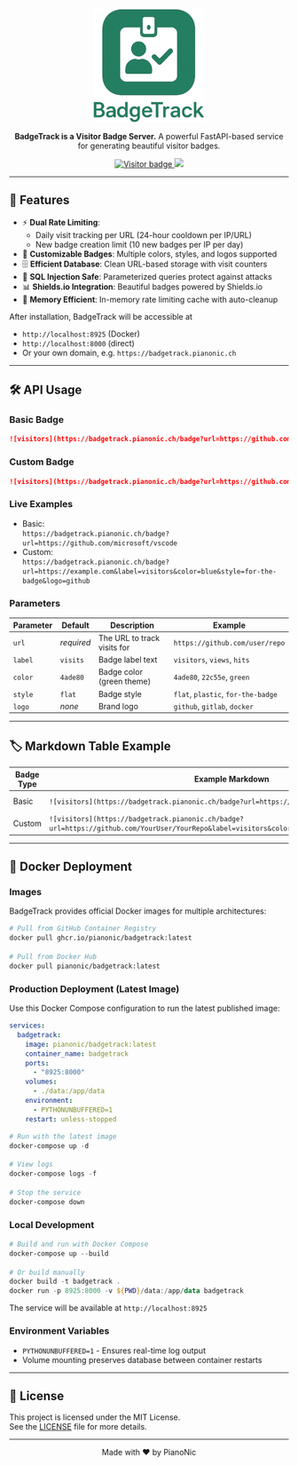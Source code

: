 <p align="center">
  <img src="assets/logo.png" width="200" alt="BadgeTrack Logo">
</p>
<p align="center">
  <strong>BadgeTrack is a Visitor Badge Server.</strong> 
  A powerful FastAPI-based service for generating beautiful visitor badges.
</p>
<p align="center">
  <a href="https://github.com/PianoNic/BadgeTrack">
    <img src="https://badgetrack.pianonic.ch/badge?url=https://github.com/PianoNic/BadgeTrack&label=visitors&color=237e61&style=flat&logo=github" alt="Visitor badge"/>
  </a>
  <a href="#-installation">
    <img src="https://img.shields.io/badge/Self--Host-Instructions-237e61.svg"/>
  </a>
</p>

---

## 🚀 Features

- ⚡ **Dual Rate Limiting**:  
  - Daily visit tracking per URL (24-hour cooldown per IP/URL)  
  - New badge creation limit (10 new badges per IP per day)
- 🎨 **Customizable Badges**: Multiple colors, styles, and logos supported
- 🗄️ **Efficient Database**: Clean URL-based storage with visit counters
- 🔐 **SQL Injection Safe**: Parameterized queries protect against attacks
- 📊 **Shields.io Integration**: Beautiful badges powered by Shields.io
- 💾 **Memory Efficient**: In-memory rate limiting cache with auto-cleanup

After installation, BadgeTrack will be accessible at  
- `http://localhost:8925` (Docker)  
- `http://localhost:8000` (direct)  
- Or your own domain, e.g. `https://badgetrack.pianonic.ch`

---

## 🛠️ API Usage

### Basic Badge

```markdown
![visitors](https://badgetrack.pianonic.ch/badge?url=https://github.com/YourUser/YourRepo)
```

### Custom Badge

```markdown
![visitors](https://badgetrack.pianonic.ch/badge?url=https://github.com/YourUser/YourRepo&label=visitors&color=4ade80&style=flat&logo=github)
```

### Live Examples

- Basic:  
  `https://badgetrack.pianonic.ch/badge?url=https://github.com/microsoft/vscode`
- Custom:  
  `https://badgetrack.pianonic.ch/badge?url=https://example.com&label=visitors&color=blue&style=for-the-badge&logo=github`

### Parameters

| Parameter | Default   | Description                        | Example                                 |
|-----------|-----------|------------------------------------|-----------------------------------------|
| `url`     | *required*| The URL to track visits for        | `https://github.com/user/repo`          |
| `label`   | `visits`  | Badge label text                   | `visitors`, `views`, `hits`             |
| `color`   | `4ade80`  | Badge color (green theme)          | `4ade80`, `22c55e`, `green`             |
| `style`   | `flat`    | Badge style                        | `flat`, `plastic`, `for-the-badge`      |
| `logo`    | *none*    | Brand logo                         | `github`, `gitlab`, `docker`            |

---

## 🏷️ Markdown Table Example

| Badge Type | Example Markdown | Preview |
|------------|------------------|---------|
| Basic | `![visitors](https://badgetrack.pianonic.ch/badge?url=https://github.com/YourUser/YourRepo)` | ![visitors](https://badgetrack.pianonic.ch/badge?url=https://github.com/YourUser/YourRepo) |
| Custom | `![visitors](https://badgetrack.pianonic.ch/badge?url=https://github.com/YourUser/YourRepo&label=visitors&color=4ade80&style=flat&logo=github)` | ![visitors](https://badgetrack.pianonic.ch/badge?url=https://github.com/YourUser/YourRepo&label=visitors&color=4ade80&style=flat&logo=github) |

---

## 🐳 Docker Deployment

### Images

BadgeTrack provides official Docker images for multiple architectures:

```bash
# Pull from GitHub Container Registry
docker pull ghcr.io/pianonic/badgetrack:latest

# Pull from Docker Hub
docker pull pianonic/badgetrack:latest
```

### Production Deployment (Latest Image)

Use this Docker Compose configuration to run the latest published image:

```yaml
services:
  badgetrack:
    image: pianonic/badgetrack:latest
    container_name: badgetrack
    ports:
      - "8925:8000"
    volumes:
      - ./data:/app/data
    environment:
      - PYTHONUNBUFFERED=1
    restart: unless-stopped
```

```powershell
# Run with the latest image
docker-compose up -d

# View logs
docker-compose logs -f

# Stop the service
docker-compose down
```

### Local Development

```powershell
# Build and run with Docker Compose
docker-compose up --build

# Or build manually
docker build -t badgetrack .
docker run -p 8925:8000 -v ${PWD}/data:/app/data badgetrack
```

The service will be available at `http://localhost:8925`

### Environment Variables

- `PYTHONUNBUFFERED=1` - Ensures real-time log output
- Volume mounting preserves database between container restarts

---

## 📜 License

This project is licensed under the MIT License.  
See the [LICENSE](LICENSE) file for more details.

---

<p align="center">Made with ❤️ by PianoNic</p>
